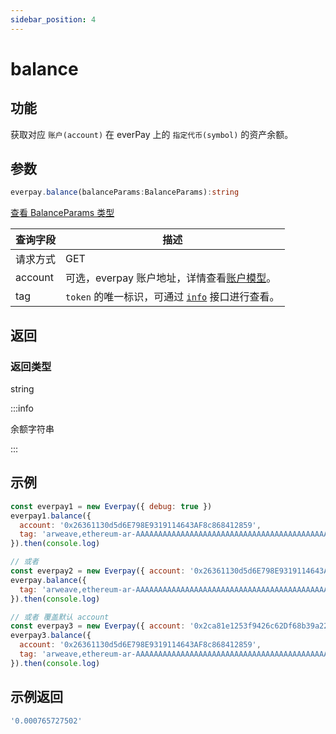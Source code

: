```yaml
---
sidebar_position: 4
---
```


# balance

## 功能
获取对应 `账户(account)` 在 everPay 上的 `指定代币(symbol)` 的资产余额。

## 参数
```ts
everpay.balance(balanceParams:BalanceParams):string
```
[查看 BalanceParams 类型](../types#balanceparams)

|查询字段|描述|
|---|---|
|请求方式|GET|
|account|可选，everpay 账户地址，详情查看[账户模型](../../../basic/dive/account-model.md)。|
|tag|`token` 的唯一标识，可通过 [`info`](./info.md) 接口进行查看。|


## 返回
### 返回类型

string

:::info

余额字符串

:::

## 示例

```js
const everpay1 = new Everpay({ debug: true })
everpay1.balance({
  account: '0x26361130d5d6E798E9319114643AF8c868412859',
  tag: 'arweave,ethereum-ar-AAAAAAAAAAAAAAAAAAAAAAAAAAAAAAAAAAAAAAAAAAA,0x83ea4a2fe3ead9a7b204ab2d56cb0b81d71489c8'
}).then(console.log)

// 或者
const everpay2 = new Everpay({ account: '0x26361130d5d6E798E9319114643AF8c868412859', debug: true })
everpay.balance({
  tag: 'arweave,ethereum-ar-AAAAAAAAAAAAAAAAAAAAAAAAAAAAAAAAAAAAAAAAAAA,0x83ea4a2fe3ead9a7b204ab2d56cb0b81d71489c8'
}).then(console.log)

// 或者 覆盖默认 account
const everpay3 = new Everpay({ account: '0x2ca81e1253f9426c62Df68b39a22A377164eeC92', debug: true })
everpay3.balance({
  account: '0x26361130d5d6E798E9319114643AF8c868412859',
  tag: 'arweave,ethereum-ar-AAAAAAAAAAAAAAAAAAAAAAAAAAAAAAAAAAAAAAAAAAA,0x83ea4a2fe3ead9a7b204ab2d56cb0b81d71489c8'
}).then(console.log)
```

## 示例返回
```js
'0.000765727502'
```
